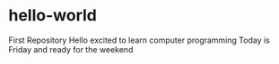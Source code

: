 # hello-world
First Repository
Hello excited to learn computer programming
Today is Friday and ready for the weekend
